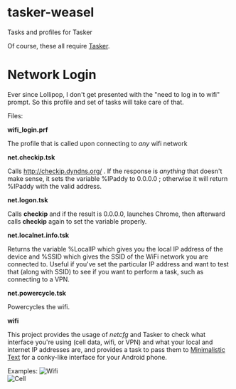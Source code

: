 # tasker-weasel
Tasks and profiles for Tasker

Of course, these all require [Tasker](https://play.google.com/store/apps/details?id=net.dinglisch.android.taskerm&hl=en).

# Network Login

Ever since Lollipop, I don't get presented with the "need to log in to wifi" prompt.  So this profile and set of tasks will take care of that.

Files:  

**wifi_login.prf**

The profile that is called upon connecting to *any* wifi network

**net.checkip.tsk**

Calls http://checkip.dyndns.org/ .  If the response is *anything* that doesn't make sense, it sets the variable %IPaddy to 0.0.0.0 ; otherwise it will return %IPaddy with the valid address.

**net.logon.tsk**

Calls **checkip** and if the result is 0.0.0.0, launches Chrome, then afterward calls **checkip** again to set the variable properly.

**net.localnet.info.tsk**

Returns the variable %LocalIP which gives you the local IP address of the device and %SSID which gives the SSID of the WiFi network you are connected to. Useful if you've set the particular IP address and want to test that (along with SSID) to see if you want to perform a task, such as connecting to a VPN.

**net.powercycle.tsk**

Powercycles the wifi.

**wifi**

This project provides the usage of *netcfg* and Tasker to check what interface you're using (cell data, wifi, or VPN) and what your local and internet IP addresses are, and provides a task to pass them to [Minimalistic Text](https://play.google.com/store/apps/details?id=de.devmil.minimaltext&hl=en) for a conky-like interface for your Android phone.

Examples:
![Wifi](wifi_mt?raw=true "With wifi enabled")  
![Cell](cell_mt?raw=true "With cell enabled")  